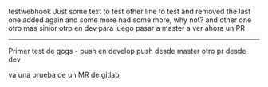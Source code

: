 testwebhook
Just some text to test
other line to test and removed the last one
added again and some more nad some more, why not?
and other one
otro mas sinior
otro en dev para luego pasar a master 
a ver ahora un PR

-------
Primer test de gogs - push en develop
push desde master
otro pr desde dev

va una prueba de un MR de gitlab